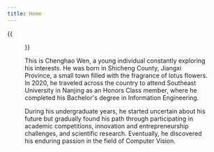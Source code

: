 ```yaml
---
title: Home
---
```


{{<figure src="https://animalcorner.org/wp-content/uploads/2020/07/Japanese-Dog-Breeds-Akita.jpg" title="Chenghao's Hometown" width="450">}}

This is Chenghao Wen, a young individual constantly exploring his interests. He was born in Shicheng County, Jiangxi Province, a small town filled with the fragrance of lotus flowers. In 2020, he traveled across the country to attend Southeast University in Nanjing as an Honors Class member, where he completed his Bachelor's degree in Information Engineering.

During his undergraduate years, he started uncertain about his future but gradually found his path through participating in academic competitions, innovation and entrepreneurship challenges, and scientific research. Eventually, he discovered his enduring passion in the field of Computer Vision.

